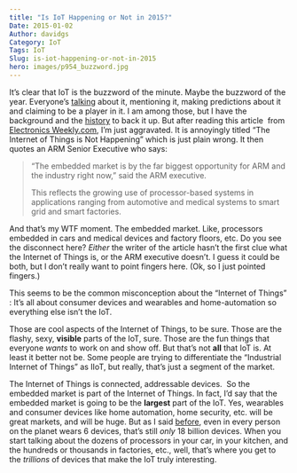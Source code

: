 ```yaml
---
title: "Is IoT Happening or Not in 2015?"
Date: 2015-01-02
Author: davidgs
Category: IoT
Tags: IoT
Slug: is-iot-happening-or-not-in-2015
hero: images/p954_buzzword.jpg
---
```


It’s clear that IoT is the buzzword of the minute. Maybe the buzzword of the year. Everyone’s [talking](https://twitter.com/search?q=%23IoT&src=tyah) about it, mentioning it, making predictions about it and claiming to be a player in it. I am among those, but I have the background and the [history](/posts/category/iot/whos-going-to-drive-iot-innovation/) to back it up. But after reading this article  from [Electronics Weekly.com](http://www.electronicsweekly.com/news/design/embedded-systems/iot-happening-says-arm-2014-12/), I’m just aggravated. It is annoyingly titled “The Internet of Things is Not Happening” which is just plain wrong. It then quotes an ARM Senior Executive who says:

> “The embedded market is by the far biggest opportunity for ARM and the industry right now,” said the ARM executive.
>
> This reflects the growing use of processor-based systems in applications ranging from automotive and medical systems to smart grid and smart factories.

And that’s my WTF moment. The embedded market. Like, processors embedded in cars and medical devices and factory floors, etc. Do you see the disconnect here? *Either* the writer of the article hasn’t the first clue what the Internet of Things is, or the ARM executive doesn’t. I guess it could be both, but I don’t really want to point fingers here. (Ok, so I just pointed fingers.)

This seems to be the common misconception about the “Internet of Things” : It’s all about consumer devices and wearables and home-automation so everything else isn’t the IoT.

Those are cool aspects of the Internet of Things, to be sure. Those are the flashy, sexy, **visible** parts of the IoT, sure. Those are the fun things that everyone *wants* to work on and show off. But that’s not **all** that IoT is. At least it better not be. Some people are trying to differentiate the “Industrial Internet of Things” as IIoT, but really, that’s just a segment of the market. 

The Internet of Things is connected, addressable devices.  So the embedded market is part of the Internet of Things. In fact, I’d say that the embedded market is going to be the **largest** part of the IoT. Yes, wearables and consumer devices like home automation, home security, etc. will be great markets, and will be huge. But as I said [before](/posts/category/iot/whos-going-to-drive-iot-innovation/), even in every person on the planet wears 6 devices, that’s still *only* 18 billion devices. When you start talking about the dozens of processors in your car, in your kitchen, and the hundreds or thousands in factories, etc., well, that’s where you get to the *trillions* of devices that make the IoT truly interesting.
